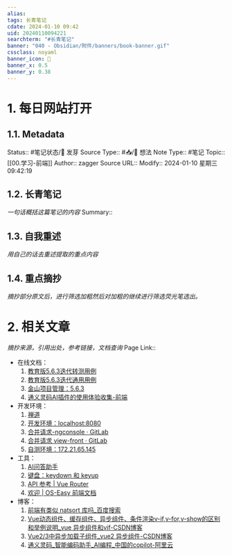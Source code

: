 ```yaml
---
alias:
tags: 长青笔记
cdate: 2024-01-10 09:42
uid: 20240110094221
searchterm: "#长青笔记"
banner: "040 - Obsidian/附件/banners/book-banner.gif"
cssclass: noyaml
banner_icon: 💌
banner_x: 0.5
banner_y: 0.38
---
```


# 1. 每日网站打开

## 1.1. Metadata

Status:: #笔记状态/🌱 发芽
Source Type:: #📥/💭 想法 
Note Type:: #笔记
Topic:: [[00.学习-前端]]
Author:: zagger
Source URL::
Modify:: 2024-01-10 星期三 09:42:19

## 1.2. 长青笔记

_一句话概括这篇笔记的内容_
Summary::

## 1.3. 自我重述

_用自己的话去重述提取的重点内容_

## 1.4. 重点摘抄

_摘抄部分原文后，进行筛选加粗然后对加粗的继续进行筛选荧光笔选出。_

# 2. 相关文章

_摘抄来源，引用出处，参考链接，文档查询_
Page Link::
- 在线文档：
	1. [教育版5.6.3迭代转测用例](https://www.kdocs.cn/l/cmNqlFSeJMe9)
	2. [教育版5.6.3迭代通用用例](https://docs.wps.cn/l/cuGrpa3I7nW9)
	3. [金山项目管理：5.6.3](https://pm.wps.cn/?vcl_cli=st&group_id=1769798260#/project/1703149225356821)
	4. [通义灵码AI插件的使用体验收集-前端](https://www.kdocs.cn/l/cd3qM5mG2S2W?from=docs&source=docsWeb&R=L1MvNg==)
- 开发环境：
	1. [禅道](http://172.16.203.12/zentao/my.html)
	2. [开发环境：localhost:8080](http://localhost:8080/view-front/#/gateway/mydesktop)
	3.  [合并请求-ngconsole · GitLab](http://172.16.203.254/hanxiaoxiang/ngconsole/-/merge_requests)
	4. [合并请求 view-front · GitLab](http://172.16.203.254/huangzijie/view-front/-/merge_requests)
	5. [自测环境：172.21.65.145](https://172.21.65.145/view-front/#/gateway/home)
- 工具：
	1. [AI问答助手](https://poe.com/chat/1xnvodloyqni0xse6z2)
	2. [键盘：keydown 和 keyup](https://zh.javascript.info/keyboard-events)
	3. [API 参考 | Vue Router](https://v3.router.vuejs.org/zh/api/#router-getroutes)
	4. [欢迎 | OS-Easy 前端文档](http://192.168.0.161/fedoc/)
- 博客：
	1. [前端有类似 natsort 库吗\_百度搜索](https://www.baidu.com/s?ie=utf-8&f=8&rsv_bp=1&rsv_idx=2&ch=&tn=baiduhome_pg&bar=&wd=%E5%89%8D%E7%AB%AF%E6%9C%89%E7%B1%BB%E4%BC%BC+natsort+%E5%BA%93%E5%90%97&oq=SortableJS&rsv_pq=d93392db004d0425&rsv_t=48284AIuhk%2BnXPix4Tq88XFQz9wr%2Bhf%2BrsL71JLDbDkzWHFYvPZgYQWmeDtJbISTgf8c&rqlang=cn&rsv_enter=1&rsv_btype=t&rsv_dl=tb&inputT=7534)
	2. [Vue动态组件、缓存组件、异步组件、条件渲染v-if,v-for,v-show的区别和举例说明\_vue 异步组件和vif-CSDN博客](https://blog.csdn.net/weixin_56542608/article/details/134964554)
	3. [Vue2/3中异步加载子组件\_vue2 异步组件-CSDN博客](https://blog.csdn.net/qq_41996454/article/details/130079024)
	4. [通义灵码\_智能编码助手\_AI编程\_中国的copilot-阿里云](https://tongyi.aliyun.com/lingma)